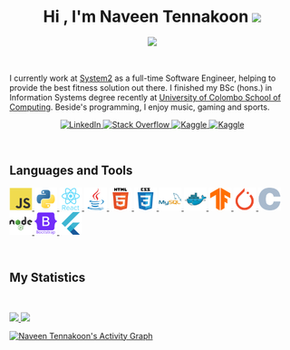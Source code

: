<h1 align="center">Hi , I'm Naveen Tennakoon <img src="https://media.giphy.com/media/hvRJCLFzcasrR4ia7z/giphy.gif" width="35"></h1>
<p align="center">
  <img src="https://readme-typing-svg.herokuapp.com?lines=A+Software+Engineer;A+Full-stack+Enthusiast&center=true&width=500&height=50">
</p>
<br/>

I currently work at [System2](https://www.getsystem2.com/) as a full-time Software Engineer, helping to provide the best fitness solution out there. I finished my BSc (hons.) in Information Systems degree recently at [University of Colombo School of Computing](https://ucsc.cmb.ac.lk/). Beside's programming, I enjoy music, gaming and sports.

<p align="center">
    <a href="https://www.linkedin.com/in/naveen-tennakoon-60800b177/" target="_blank">
        <img alt="LinkedIn" src="https://img.shields.io/badge/LinkedIn-0077B5?style=for-the-badge&logo=linkedin&logoColor=white">
    </a>   
    <a href="https://naveentennakoon.github.io" target="_blank">
        <img alt="Stack Overflow" src="https://img.shields.io/badge/Personal Site-2EC866?style=for-the-badge">
    </a>  
    <a href="https://www.facebook.com/naveen.tennakoon.3" target="_blank">
        <img alt="Kaggle" src="https://img.shields.io/badge/Facebook-20AEFF?style=for-the-badge&logo=facebook&logoColor=white">
    </a>  
     <a href="https://www.facebook.com/naveen.tennakoon.3" target="_blank">
        <img alt="Kaggle" src="https://img.shields.io/badge/Instagram-FE7A16?style=for-the-badge&logo=instagram&logoColor=white">
    </a>  
</p>
<br/>

<h2>Languages and Tools</h2>
<p align="left">  
    <a href="https://developer.mozilla.org/en-US/docs/Web/JavaScript" target="_blank" rel="noreferrer"> 
        <img src="https://raw.githubusercontent.com/devicons/devicon/master/icons/javascript/javascript-original.svg"
        alt="javascript" width="40" height="40" />
    </a>
    <a href="https://www.python.org" target="_blank" rel="noreferrer">
        <img src="https://raw.githubusercontent.com/devicons/devicon/master/icons/python/python-original.svg" 
        alt="python" width="40" height="40" />
    </a>
    <a href="https://reactjs.org/" target="_blank" rel="noreferrer">
        <img src="https://raw.githubusercontent.com/devicons/devicon/master/icons/react/react-original-wordmark.svg"
        alt="react" width="40" height="40" />
    </a>
    <a href="https://www.java.com" target="_blank" rel="noreferrer">
        <img src="https://raw.githubusercontent.com/devicons/devicon/master/icons/java/java-original.svg"
        alt="java" width="40" height="40" />
    </a>
    <a href="https://www.w3.org/html/" target="_blank" rel="noreferrer">
        <img src="https://raw.githubusercontent.com/devicons/devicon/master/icons/html5/html5-original-wordmark.svg"
        alt="html5" width="40" height="40" />
    </a>
    <a href="https://www.w3schools.com/css/" target="_blank" rel="noreferrer">
        <img src="https://raw.githubusercontent.com/devicons/devicon/master/icons/css3/css3-original-wordmark.svg"
        alt="css3" width="40" height="40" />
    </a>
    <a href="https://www.mysql.com/" target="_blank" rel="noreferrer">
        <img src="https://raw.githubusercontent.com/devicons/devicon/master/icons/mysql/mysql-original-wordmark.svg"
        alt="mysql" width="40" height="40" />
    </a>
    <a href="https://nodejs.org" target="_blank" rel="noreferrer">
        <img src="https://raw.githubusercontent.com/devicons/devicon/master/icons/docker/docker-original.svg"
        alt="nodejs" width="40" height="40" />
    </a>
    <a href="https://getbootstap.com" target="_blank" rel="noreferrer">
        <img src="https://raw.githubusercontent.com/devicons/devicon/master/icons/tensorflow/tensorflow-original.svg"
        alt="bootstrap" width="40" height="40" />
    </a>
    <a href="https://getbootstap.com" target="_blank" rel="noreferrer">
        <img src="https://raw.githubusercontent.com/devicons/devicon/master/icons/pytorch/pytorch-original.svg"
        alt="bootstrap" width="40" height="40" />
    </a>
    <a href="https://www.cprogramming.com/" target="_blank" rel="noreferrer">
        <img src="https://raw.githubusercontent.com/devicons/devicon/master/icons/c/c-original.svg"
        alt="c" width="40" height="40" />
    </a>
    <a href="https://nodejs.org" target="_blank" rel="noreferrer">
        <img src="https://raw.githubusercontent.com/devicons/devicon/master/icons/nodejs/nodejs-original-wordmark.svg"
        alt="nodejs" width="40" height="40" />
    </a>
    <a href="https://getbootstap.com" target="_blank" rel="noreferrer">
        <img src="https://raw.githubusercontent.com/devicons/devicon/master/icons/bootstrap/bootstrap-plain-wordmark.svg"
        alt="bootstrap" width="40" height="40" />
    </a>
    <a href="https://getbootstap.com" target="_blank" rel="noreferrer">
        <img src="https://raw.githubusercontent.com/devicons/devicon/master/icons/flutter/flutter-original.svg"
        alt="bootstrap" width="40" height="40" />
    </a>
</p>

<br/>

<h2>My Statistics</h2>

<br/>

<p align="left">
  <a href="https://github.com/NaveenTennakoon/">
  <img width="49.5%" src="https://github-readme-stats.vercel.app/api?username=NaveenTennakoon&show_icons=true&theme=gruvbox&hide_border=true" />
    <img width="49.5%" src="https://github-readme-streak-stats.herokuapp.com/?user=NaveenTennakoon&theme=gruvbox&hide_border=true" />
  </a>
</p>

[![Naveen Tennakoon's Activity Graph](https://activity-graph.herokuapp.com/graph?username=NaveenTennakoon&Contribution%20Graph&theme=gruvbox&bg_color=282828&hide_border=true&line=d1a01f&point=c58545)](https://github.com/NaveenTennakoon)
